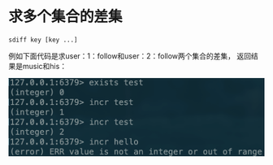 # 求多个集合的差集

```text
sdiff key [key ...]
```

例如下面代码是求user：1：follow和user：2：follow两个集合的差集， 返回结果是music和his：

![](../../.gitbook/assets/image%20%2886%29.png)

